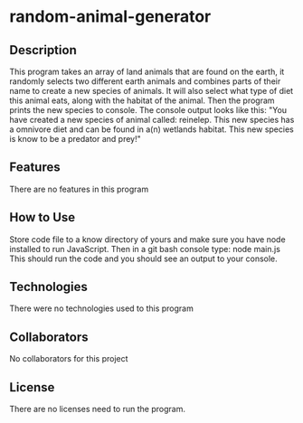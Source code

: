 # random-animal-generator
## Description
This program takes an array of land animals that are found on the earth, it randomly selects two different earth animals
and combines parts of their name to create a new species of animals. It will also select what type of diet this animal eats, along
with the habitat of the animal. Then the program prints the new species to console. The console output looks like this: "You have created a new species of animal called: reinelep. This new species has a omnivore diet and can be found in a(n) wetlands habitat. This new species is know to be a predator and prey!"


## Features
There are no features in this program

## How to Use
Store code file to a know directory of yours and make sure you have node installed to run JavaScript. Then in a git bash console type: node main.js
This should run the code and you should see an output to your console. 

## Technologies
There were no technologies used to this program

## Collaborators
No collaborators for this project

## License
There are no licenses need to run the program. 
